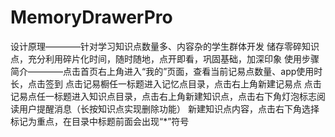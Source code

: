 # MemoryDrawerPro
设计原理————针对学习知识点数量多、内容杂的学生群体开发
储存零碎知识点，充分利用碎片化时间，随时随地，点开即看，巩固基础，加深印象
使用步骤简介————点击首页右上角进入“我的”页面，查看当前记易点数量、app使用时长，点击签到
点击记易橱任一标题进入记忆点目录，点击右上角新建记易点
点击记易点任一标题进入知识点目录，点击右上角新建知识点，点击右下角灯泡标志阅读用户提醒消息（长按知识点实现删除功能）
新建知识点内容，点击右下角选择标记为重点，在目录中标题前面会出现“*”符号
